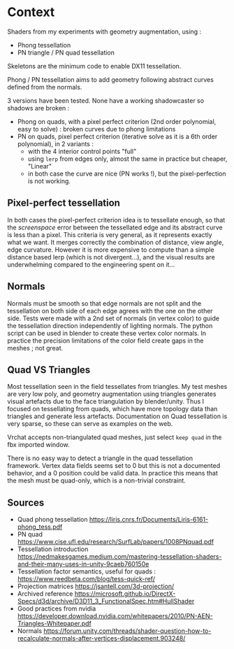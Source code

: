 # Context
Shaders from my experiments with geometry augmentation, using :
- Phong tessellation
- PN triangle / PN quad tessellation

Skeletons are the minimum code to enable DX11 tessellation.

Phong / PN tessellation aims to add geometry following abstract curves defined from the normals.

3 versions have been tested. None have a working shadowcaster so shadows are broken :
- Phong on quads, with a pixel perfect criterion (2nd order polynomial, easy to solve) : broken curves due to phong limitations
- PN on quads, pixel perfect criterion (iterative solve as it is a 6th order polynomial), in 2 variants :
    - with the 4 interior control points "full"
    - using `lerp` from edges only, almost the same in practice but cheaper, "Linear"
    - in both case the curve are nice (PN works !), but the pixel-perfection is not working.

## Pixel-perfect tessellation
In both cases the pixel-perfect criterion idea is to tessellate enough, so that the *screenspace* error between the tessellated edge and its abstract curve is less than a pixel.
This criteria is very general, as it represents exactly what we want.
It merges correctly the combination of distance, view angle, edge curvature.
However it is more expensive to compute than a simple distance based lerp (which is not divergent...), and the visual results are underwhelming compared to the engineering spent on it...

## Normals
Normals must be smooth so that edge normals are not split and the tessellation on both side of each edge agrees with the one on the other side.
Tests were made with a 2nd set of normals (in vertex color) to guide the tessellation direction independently of lighting normals.
The python script can be used in blender to create these vertex color normals.
In practice the precision limitations of the color field create gaps in the meshes ; not great.

## Quad VS Triangles
Most tessellation seen in the field tessellates from triangles.
My test meshes are very low poly, and geometry augmentation using triangles generates visual artefacts due to the face triangulation by blender/unity.
Thus I focused on tessellating from quads, which have more topology data than triangles and generate less artefacts.
Documentation on Quad tessellation is very sparse, so these can serve as examples on the web.

Vrchat accepts non-triangulated quad meshes, just select `keep quad` in the fbx imported window.

There is no easy way to detect a triangle in the quad tessellation framework.
Vertex data fields seems set to 0 but this is not a documented behavior, and a 0 position could be valid data.
In practice this means that the mesh must be quad-only, which is a non-trivial constraint.

## Sources
- Quad phong tessellation https://liris.cnrs.fr/Documents/Liris-6161-phong_tess.pdf
- PN quad https://www.cise.ufl.edu/research/SurfLab/papers/1008PNquad.pdf
- Tessellation introduction https://nedmakesgames.medium.com/mastering-tessellation-shaders-and-their-many-uses-in-unity-9caeb760150e
- Tessellation factor semantics, useful for quads : https://www.reedbeta.com/blog/tess-quick-ref/
- Projection matrices https://jsantell.com/3d-projection/
- Archived reference https://microsoft.github.io/DirectX-Specs/d3d/archive/D3D11_3_FunctionalSpec.htm#HullShader
- Good practices from nvidia https://developer.download.nvidia.com/whitepapers/2010/PN-AEN-Triangles-Whitepaper.pdf
- Normals https://forum.unity.com/threads/shader-question-how-to-recalculate-normals-after-vertices-displacement.903248/
